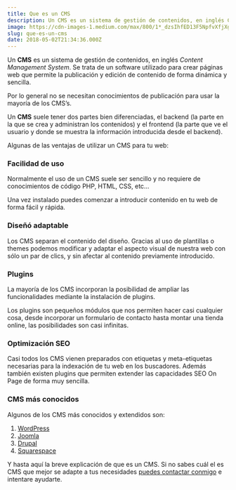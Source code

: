 ```yaml
---
title: Que es un CMS
description: Un CMS es un sistema de gestión de contenidos, en inglés Content Management System. Se trata de un software utilizado para crear páginas…
image: https://cdn-images-1.medium.com/max/800/1*_dzsIhfED13F5NpfvXfjXg.jpeg
slug: que-es-un-cms
date: 2018-05-02T21:34:36.000Z
---
```


Un **CMS** es un sistema de gestión de contenidos, en inglés *Content Management System*.
Se trata de un software utilizado para crear páginas web que permite la publicación y edición de contenido de forma dinámica y sencilla.

Por lo general no se necesitan conocimientos de publicación para usar la mayoría de los CMS’s.

Un **CMS** suele tener dos partes bien diferenciadas, el backend (la parte en la que se crea y administran los contenidos) y el frontend (la parte que ve el usuario y donde se muestra la información introducida desde el backend).

Algunas de las ventajas de utilizar un CMS para tu web:

### Facilidad de uso

Normalmente el uso de un CMS suele ser sencillo y no requiere de conocimientos de código PHP, HTML, CSS, etc…

Una vez instalado puedes comenzar a introducir contenido en tu web de forma fácil y rápida.

### Diseñó adaptable

Los CMS separan el contenido del diseño.
Gracias al uso de plantillas o themes podemos modificar y adaptar el aspecto visual de nuestra web con sólo un par de clics, y sin afectar al contenido previamente introducido.

### Plugins

La mayoría de los CMS incorporan la posibilidad de ampliar las funcionalidades mediante la instalación de plugins.

Los plugins son pequeños módulos que nos permiten hacer casi cualquier cosa, desde incorporar un formulario de contacto hasta montar una tienda online, las posibilidades son casi infinitas.

### Optimización SEO

Casi todos los CMS vienen preparados con etiquetas y meta-etiquetas necesarias para la indexación de tu web en los buscadores.
Además también existen plugins que permiten extender las capacidades SEO On Page de forma muy sencilla.

### CMS más conocidos

Algunos de los CMS más conocidos y extendidos son:

1. [WordPress](https://wordpress.org/)
2. [Joomla](https://www.joomla.org/)
3. [Drupal](https://www.drupal.org/)
4. [Squarespace](https://es.squarespace.com/)

Y hasta aquí la breve explicación de que es un CMS.
Si no sabes cuál el es CMS que mejor se adapte a tus necesidades [puedes contactar conmigo](mailto:info@ajra.es) e intentare ayudarte.
